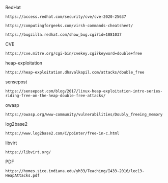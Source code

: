 RedHat
   
    https://access.redhat.com/security/cve/cve-2020-25637
    
    https://computingforgeeks.com/virsh-commands-cheatsheet/
    
    https://bugzilla.redhat.com/show_bug.cgi?id=1881037
    
CVE

    https://cve.mitre.org/cgi-bin/cvekey.cgi?keyword=double+free
    
heap-exploitation

    https://heap-exploitation.dhavalkapil.com/attacks/double_free
    
sensepost

    https://sensepost.com/blog/2017/linux-heap-exploitation-intro-series-riding-free-on-the-heap-double-free-attacks/
    
owasp

    https://owasp.org/www-community/vulnerabilities/Doubly_freeing_memory
    
log2base2

    https://www.log2base2.com/C/pointer/free-in-c.html
    
libvirt
    
    https://libvirt.org/
    
PDF
    
    https://homes.sice.indiana.edu/yh33/Teaching/I433-2016/lec13-HeapAttacks.pdf
    
  
